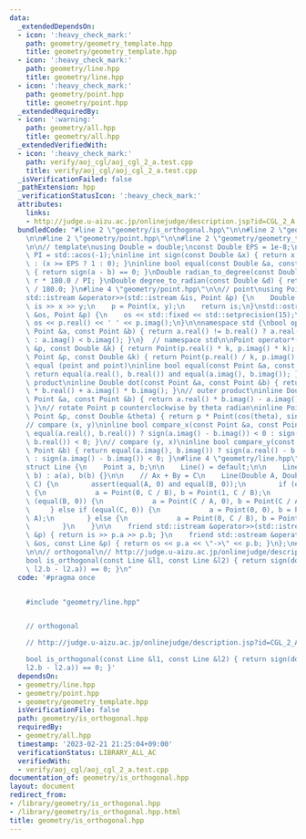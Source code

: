 ```yaml
---
data:
  _extendedDependsOn:
  - icon: ':heavy_check_mark:'
    path: geometry/geometry_template.hpp
    title: geometry/geometry_template.hpp
  - icon: ':heavy_check_mark:'
    path: geometry/line.hpp
    title: geometry/line.hpp
  - icon: ':heavy_check_mark:'
    path: geometry/point.hpp
    title: geometry/point.hpp
  _extendedRequiredBy:
  - icon: ':warning:'
    path: geometry/all.hpp
    title: geometry/all.hpp
  _extendedVerifiedWith:
  - icon: ':heavy_check_mark:'
    path: verify/aoj_cgl/aoj_cgl_2_a.test.cpp
    title: verify/aoj_cgl/aoj_cgl_2_a.test.cpp
  _isVerificationFailed: false
  _pathExtension: hpp
  _verificationStatusIcon: ':heavy_check_mark:'
  attributes:
    links:
    - http://judge.u-aizu.ac.jp/onlinejudge/description.jsp?id=CGL_2_A
  bundledCode: "#line 2 \"geometry/is_orthogonal.hpp\"\n\n#line 2 \"geometry/line.hpp\"\
    \n\n#line 2 \"geometry/point.hpp\"\n\n#line 2 \"geometry/geometry_template.hpp\"\
    \n\n// template\nusing Double = double;\nconst Double EPS = 1e-8;\nconst Double\
    \ PI = std::acos(-1);\ninline int sign(const Double &x) { return x <= -EPS ? -1\
    \ : (x >= EPS ? 1 : 0); }\ninline bool equal(const Double &a, const Double &b)\
    \ { return sign(a - b) == 0; }\nDouble radian_to_degree(const Double &r) { return\
    \ r * 180.0 / PI; }\nDouble degree_to_radian(const Double &d) { return d * PI\
    \ / 180.0; }\n#line 4 \"geometry/point.hpp\"\n\n// point\nusing Point = std::complex<Double>;\n\
    std::istream &operator>>(std::istream &is, Point &p) {\n    Double x, y;\n   \
    \ is >> x >> y;\n    p = Point(x, y);\n    return is;\n}\nstd::ostream &operator<<(std::ostream\
    \ &os, Point &p) {\n    os << std::fixed << std::setprecision(15);\n    return\
    \ os << p.real() << ' ' << p.imag();\n}\n\nnamespace std {\nbool operator<(const\
    \ Point &a, const Point &b) { return a.real() != b.real() ? a.real() < b.real()\
    \ : a.imag() < b.imag(); }\n}  // namespace std\n\nPoint operator*(const Point\
    \ &p, const Double &k) { return Point(p.real() * k, p.imag() * k); }\nPoint operator/(const\
    \ Point &p, const Double &k) { return Point(p.real() / k, p.imag() / k); }\n//\
    \ equal (point and point)\ninline bool equal(const Point &a, const Point &b) {\
    \ return equal(a.real(), b.real()) and equal(a.imag(), b.imag()); }\n// inner\
    \ product\ninline Double dot(const Point &a, const Point &b) { return a.real()\
    \ * b.real() + a.imag() * b.imag(); }\n// outer product\ninline Double cross(const\
    \ Point &a, const Point &b) { return a.real() * b.imag() - a.imag() * b.real();\
    \ }\n// rotate Point p counterclockwise by theta radian\ninline Point rotate(const\
    \ Point &p, const Double &theta) { return p * Point(cos(theta), sin(theta)); }\n\
    // compare (x, y)\ninline bool compare_x(const Point &a, const Point &b) { return\
    \ equal(a.real(), b.real()) ? sign(a.imag() - b.imag()) < 0 : sign(a.real() -\
    \ b.real()) < 0; }\n// compare (y, x)\ninline bool compare_y(const Point &a, const\
    \ Point &b) { return equal(a.imag(), b.imag()) ? sign(a.real() - b.real()) < 0\
    \ : sign(a.imag() - b.imag()) < 0; }\n#line 4 \"geometry/line.hpp\"\n\n// line\n\
    struct Line {\n    Point a, b;\n\n    Line() = default;\n\n    Line(Point a, Point\
    \ b) : a(a), b(b) {}\n\n    // Ax + By = C\n    Line(Double A, Double B, Double\
    \ C) {\n        assert(equal(A, 0) and equal(B, 0));\n        if (equal(A, 0))\
    \ {\n            a = Point(0, C / B), b = Point(1, C / B);\n        } else if\
    \ (equal(B, 0)) {\n            a = Point(C / A, 0), b = Point(C / A, 1);\n   \
    \     } else if (equal(C, 0)) {\n            a = Point(0, 0), b = Point(1, B /\
    \ A);\n        } else {\n            a = Point(0, C / B), b = Point(C / A, 0);\n\
    \        }\n    }\n\n    friend std::istream &operator>>(std::istream &is, Line\
    \ &p) { return is >> p.a >> p.b; }\n    friend std::ostream &operator<<(std::ostream\
    \ &os, const Line &p) { return os << p.a << \"->\" << p.b; }\n};\n#line 4 \"geometry/is_orthogonal.hpp\"\
    \n\n// orthogonal\n// http://judge.u-aizu.ac.jp/onlinejudge/description.jsp?id=CGL_2_A\n\
    bool is_orthogonal(const Line &l1, const Line &l2) { return sign(dot(l1.b - l1.a,\
    \ l2.b - l2.a)) == 0; }\n"
  code: '#pragma once


    #include "geometry/line.hpp"


    // orthogonal

    // http://judge.u-aizu.ac.jp/onlinejudge/description.jsp?id=CGL_2_A

    bool is_orthogonal(const Line &l1, const Line &l2) { return sign(dot(l1.b - l1.a,
    l2.b - l2.a)) == 0; }'
  dependsOn:
  - geometry/line.hpp
  - geometry/point.hpp
  - geometry/geometry_template.hpp
  isVerificationFile: false
  path: geometry/is_orthogonal.hpp
  requiredBy:
  - geometry/all.hpp
  timestamp: '2023-02-21 21:25:04+09:00'
  verificationStatus: LIBRARY_ALL_AC
  verifiedWith:
  - verify/aoj_cgl/aoj_cgl_2_a.test.cpp
documentation_of: geometry/is_orthogonal.hpp
layout: document
redirect_from:
- /library/geometry/is_orthogonal.hpp
- /library/geometry/is_orthogonal.hpp.html
title: geometry/is_orthogonal.hpp
---
```

